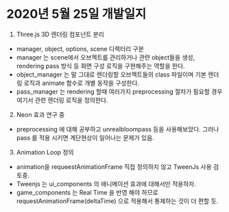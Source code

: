 # 2020년 5월 25일 개발일지

1. Three.js 3D 렌더링 컴포넌트 분리
  - manager, object, options, scene 디렉터리 구분
  - manager 는 scene에서 오브젝트를 관리하거나 관련 object들을 생성, rendering pass 방식 등 화면 구성 로직을 구현해주는 역할을 한다.
  - object_manager 는 말 그대로 렌더링할 오브젝트들의 class 파일이며 기본 렌더링 로직과 animate 함수로 개별 동작을 구성한다.
  - pass_manager 는 rendering 할때 여러가지 preprocessing 절차가 필요할 경우 여기서 관련 렌더링 로직을 정의한다.

2. Neon 효과 연구 중
  - preprocessing 에 대해 공부하고 unrealbloompass 등을 사용해보았다. 그러나 pass 를 적용 시키면 계단현상이 일어나는 문제가 있음.

3. Animation Loop 정의
  - animation을 requeestAnimationFrame 직접 정의하지 않고 TweenJs 사용 검토중.
  - Tweenjs 는 ui_components 의 애니메이션 효과에 대해서만 적용하자.
  - game_components 는 Real Time 을 반영 해야 하므로 requestAnimationFrame(deltaTime) 으로 적용해서 통제하는 것이 더 편할 듯.
